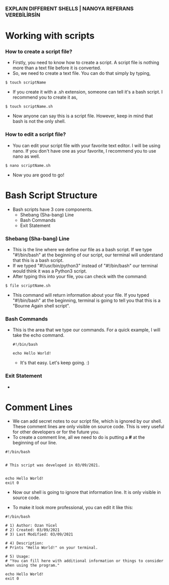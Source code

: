 ### EXPLAIN DIFFERENT SHELLS | NANOYA REFERANS VEREBİLİRSİN

# Working with scripts
### How to create a script file?
 * Firstly, you need to know how to create a script. A script file is nothing more than a text file before it is converted.
 * So, we need to create a text file. You can do that simply by typing,
 ```
 $ touch scriptName 
 ```
 * If you create it with a .sh extension, someone can tell it's a bash script. I recommend you to create it as,
 ```
 $ touch scriptName.sh
 ```
 * Now anyone can say this is a script file. However, keep in mind that bash is not the only shell.
 ### How to edit a script file?
 * You can edit your script file with your favorite text editor. I will be using nano. If you don't have one as your favorite, I recommend you to use nano as well.
 ```
 $ nano scriptName.sh
 ```
 * Now you are good to go!


# Bash Script Structure
 * Bash scripts have 3 core components.
   * Shebang (Sha-bang) Line
   * Bash Commands
   * Exit Statement

### Shebang (Sha-bang) Line
 * This is the line where we define our file as a bash script. If we type "#!/bin/bash" at the beginning of our script, our terminal will understand that this is a bash script.
 * If we typed "#!/usr/bin/python3" instead of "#!/bin/bash" our terminal would think it was a Python3 script.
 * After typing this into your file, you can check with the command:
  ```
  $ file scriptName.sh
  ```
 * This command will return information about your file. If you typed "#!/bin/bash" at the beginning, terminal is going to tell you that this is a "Bourne Again shell script".

### Bash Commands
 * This is the area that we type our commands. For a quick example, I will take the echo command.
   ```
   #!/bin/bash

   echo Hello World!
   ```
   * It's that easy. Let's keep going. :)

### Exit Statement
 * 

# Comment Lines
 * We can add secret notes to our script file, which is ignored by our shell. These comment lines are only visible on source code. This is very useful for other developers or for the future you.
 * To create a comment line, all we need to do is putting a **#** at the beginning of our line.

 ```
 #!/bin/bash


 # This script was developed in 03/09/2021.


 echo Hello World!
 exit 0
 ```

 * Now our shell is going to ignore that information line. It is only visible in source code.

 * To make it look more professional, you can edit it like this: 

  ```
  #!/bin/bash

  # 1) Author: Ozan Yücel
  # 2) Created: 03/09/2021
  # 3) Last Modified: 03/09/2021

  # 4) Description:
  # Prints "Hello World!" on your terminal.

  # 5) Usage:
  # "You can fill here with additional information or things to consider when using the program."

  echo Hello World!
  exit 0
  ```
